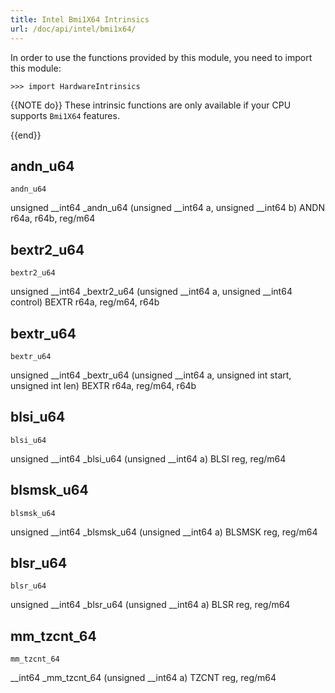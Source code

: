 ```yaml
---
title: Intel Bmi1X64 Intrinsics
url: /doc/api/intel/bmi1x64/
---
```


In order to use the functions provided by this module, you need to import this module:

```kalk
>>> import HardwareIntrinsics
```

{{NOTE do}}
These intrinsic functions are only available if your CPU supports `Bmi1X64` features.

{{end}}


## andn_u64

`andn_u64`

unsigned __int64 _andn_u64 (unsigned __int64 a, unsigned __int64 b)
ANDN r64a, r64b, reg/m64

## bextr2_u64

`bextr2_u64`

unsigned __int64 _bextr2_u64 (unsigned __int64 a, unsigned __int64 control)
BEXTR r64a, reg/m64, r64b

## bextr_u64

`bextr_u64`

unsigned __int64 _bextr_u64 (unsigned __int64 a, unsigned int start, unsigned int len)
BEXTR r64a, reg/m64, r64b

## blsi_u64

`blsi_u64`

unsigned __int64 _blsi_u64 (unsigned __int64 a)
BLSI reg, reg/m64

## blsmsk_u64

`blsmsk_u64`

unsigned __int64 _blsmsk_u64 (unsigned __int64 a)
BLSMSK reg, reg/m64

## blsr_u64

`blsr_u64`

unsigned __int64 _blsr_u64 (unsigned __int64 a)
BLSR reg, reg/m64

## mm_tzcnt_64

`mm_tzcnt_64`

__int64 _mm_tzcnt_64 (unsigned __int64 a)
TZCNT reg, reg/m64
